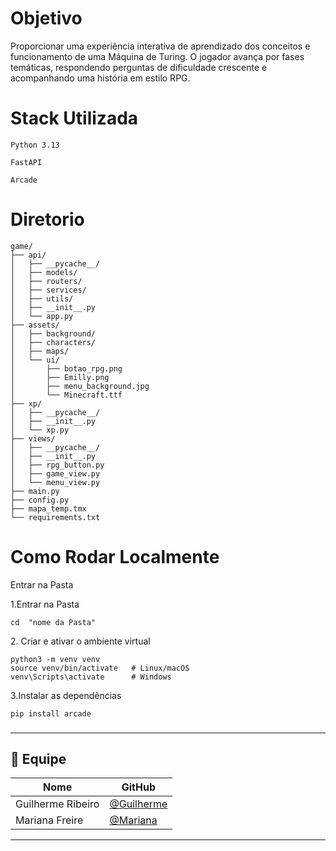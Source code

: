 ###
<h1>
  Objetivo
</h1>
<p>
  Proporcionar uma experiência interativa de aprendizado dos conceitos e funcionamento de uma Máquina de Turing. O jogador avança por fases temáticas, respondendo perguntas de dificuldade crescente e acompanhando uma história em estilo RPG.
</p>

###

###
<h1>
  Stack Utilizada
</h1>

```
Python 3.13

FastAPI

Arcade

``` 

###

###

<h1> Diretorio </h1>

```
game/
├── api/
│   ├── __pycache__/
│   ├── models/
│   ├── routers/
│   ├── services/
│   ├── utils/
│   ├── __init__.py
│   └── app.py
├── assets/
│   ├── background/
│   ├── characters/
│   ├── maps/
│   └── ui/
│       ├── botao_rpg.png
│       ├── Emilly.png
│       ├── menu_background.jpg
│       └── Minecraft.ttf
├── xp/
│   ├── __pycache__/
│   ├── __init__.py
│   └── xp.py
├── views/
│   ├── __pycache__/
│   ├── __init__.py
│   ├── rpg_button.py
│   ├── game_view.py
│   └── menu_view.py
├── main.py
├── config.py
├── mapa_temp.tmx
└── requirements.txt

```

###
###
<h1>
  Como Rodar Localmente
</h1>



<p> Entrar na Pasta </p>

<p><span>1.</span>Entrar na Pasta</p>

```
cd  "nome da Pasta"
```

<p><span>2.</span> Criar e ativar o ambiente virtual</p>

```
python3 -m venv venv
source venv/bin/activate   # Linux/macOS
venv\Scripts\activate      # Windows
``` 

<p><span>3.</span>Instalar as dependências </p>

```
pip install arcade

```

### 


---

## 👥 Equipe

| Nome | GitHub |
|------|--------|
| Guilherme Ribeiro | [@Guilherme](https://github.com/GuiGui1006) |
| Mariana Freire | [@Mariana](https://github.com/MarianaswFreire) |

---
